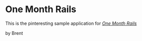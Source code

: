 # One Month Rails

This is the pinteresting sample application for
[*One Month Rails*](http://www.onemonthrails.com)

by Brent